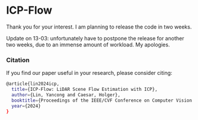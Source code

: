# ICP-Flow
Thank you for your interest. I am planning to release the code in two weeks.

Update on 13-03: unfortunately have to postpone the release for another two weeks, due to an immense amount of workload. My apologies.

### Citation
If you find our paper useful in your research, please consider citing:
```bash
@article{lin2024icp,
  title={ICP-Flow: LiDAR Scene Flow Estimation with ICP},
  author={Lin, Yancong and Caesar, Holger},
  booktitle={Proceedings of the IEEE/CVF Conference on Computer Vision and Pattern Recognition (CVPR)},
  year={2024}
}
```

